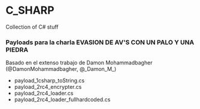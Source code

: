 # C_SHARP
Collection of C# stuff

### Payloads para la charla EVASION DE AV'S CON UN PALO Y UNA PIEDRA
Basado en el extenso trabajo de Damon Mohammadbagher (@DamonMohammadbagher, @\_Damon_M_)

- payload_1csharp_toString.cs
- payload_2rc4_encrypter.cs
- payload_2rc4_loader.cs
- payload_2rc4_loader_fullhardcoded.cs
